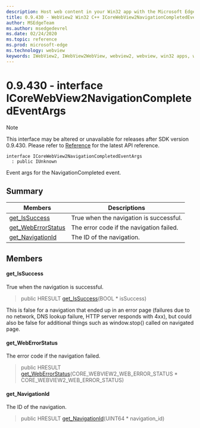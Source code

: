 ```yaml
---
description: Host web content in your Win32 app with the Microsoft Edge WebView2 control
title: 0.9.430 - WebView2 Win32 C++ ICoreWebView2NavigationCompletedEventArgs
author: MSEdgeTeam
ms.author: msedgedevrel
ms.date: 02/24/2020
ms.topic: reference
ms.prod: microsoft-edge
ms.technology: webview
keywords: IWebView2, IWebView2WebView, webview2, webview, win32 apps, win32, edge, ICoreWebView2, ICoreWebView2Host, browser control, edge html
---
```


# 0.9.430 - interface ICoreWebView2NavigationCompletedEventArgs 

> [!NOTE]
> This interface may be altered or unavailable for releases after SDK version 0.9.430. Please refer to [Reference](../../../webview2-api-reference.md) for the latest API reference.

```
interface ICoreWebView2NavigationCompletedEventArgs
  : public IUnknown
```

Event args for the NavigationCompleted event.

## Summary

 Members                        | Descriptions
--------------------------------|---------------------------------------------
[get_IsSuccess](#get_issuccess) | True when the navigation is successful.
[get_WebErrorStatus](#get_weberrorstatus) | The error code if the navigation failed.
[get_NavigationId](#get_navigationid) | The ID of the navigation.

## Members

#### get_IsSuccess 

True when the navigation is successful.

> public HRESULT [get_IsSuccess](#get_issuccess)(BOOL * isSuccess)

This is false for a navigation that ended up in an error page (failures due to no network, DNS lookup failure, HTTP server responds with 4xx), but could also be false for additional things such as window.stop() called on navigated page.

#### get_WebErrorStatus 

The error code if the navigation failed.

> public HRESULT [get_WebErrorStatus](#get_weberrorstatus)(CORE_WEBVIEW2_WEB_ERROR_STATUS * CORE_WEBVIEW2_WEB_ERROR_STATUS)

#### get_NavigationId 

The ID of the navigation.

> public HRESULT [get_NavigationId](#get_navigationid)(UINT64 * navigation_id)


